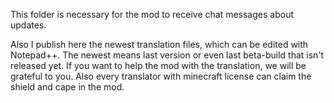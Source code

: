 This folder is necessary for the mod to receive chat messages about updates.

Also I publish here the newest translation files, which can be edited with Notepad++. The newest means last version or even last beta-build that isn't released yet. If you want to help the mod with the translation, we will be grateful to you. Also every translator with minecraft license can claim  the shield and cape in the mod.
